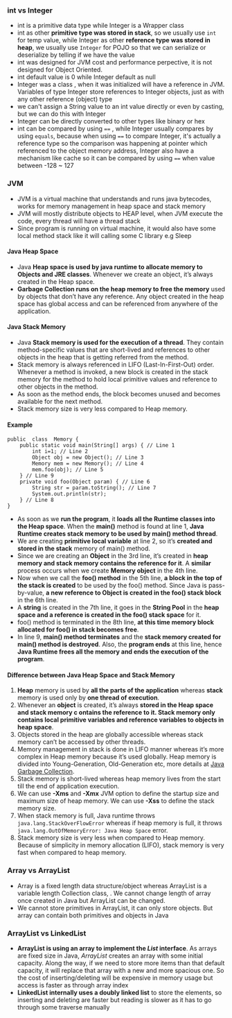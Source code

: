 ### int vs Integer
- int is a primitive data type while Integer is a Wrapper class
- int as other **primitive type was stored in stack**, so we usually use `int` for temp value, while Integer as other **reference type was stored in heap**, we usually use `Integer` for POJO so that we can serialize or deserialize by telling if we have the value
- int was designed for JVM cost and performance perpective, it is not designed for Object Oriented. 
- int default value is 0 while Integer default as null
- Integer was a class , when it was initialized will have a reference in JVM. Variables of type Integer store references to Integer objects, just as with any other reference (object) type
- we can't assign a String value to an int value directly or even by casting, but we can do this with Integer
- Integer can be directly converted to other types like binary or hex
- int can be compared by using `==` , while Integer usually compares by using `equals`, because when using `==` to compare Integer, it's actually a reference type so the comparison was happening at pointer which referenced to the object memory address, Integer also have a mechanism like cache so it can be compared by using `==` when value between -128 ~ 127
### JVM
- JVM is a virtual machine that understands and runs java bytecodes, works for memory management in heap space and stack memory
- JVM will mostly distribute objects to HEAP level, when JVM execute the code, every thread will have a thread stack
- Since program is running on virtual machine, it would also have some local method stack like it will calling some C library e.g Sleep
#### Java Heap Space
- Java **Heap space is used by java runtime to allocate memory to Objects and JRE classes**. Whenever we create an object, it’s always created in the Heap space.
- **Garbage Collection runs on the heap memory to free the memory** used by objects that don’t have any reference. Any object created in the heap space has global access and can be referenced from anywhere of the application.
####  Java Stack Memory
- Java **Stack memory is used for the execution of a thread**. They contain method-specific values that are short-lived and references to other objects in the heap that is getting referred from the method.
- Stack memory is always referenced in LIFO (Last-In-First-Out) order. Whenever a method is invoked, a new block is created in the stack memory for the method to hold local primitive values and reference to other objects in the method.
- As soon as the method ends, the block becomes unused and becomes available for the next method.  
- Stack memory size is very less compared to Heap memory.
#### Example
```
public  class  Memory { 
	public static void main(String[] args) { // Line 1  				    
		int i=1; // Line 2 
		Object obj = new Object(); // Line 3 
		Memory mem = new Memory(); // Line 4 	
		mem.foo(obj); // Line 5 
	} // Line 9  
	private void foo(Object param) { // Line 6 
		String str = param.toString(); // Line 7 	
		System.out.println(str); 
	} // Line 8 
}
```
-   As soon as we **run the program**, it **loads all the Runtime classes into the Heap space**. When the **main()** method is found at line 1, **Java Runtime creates stack memory to be used by main() method thread**.
-   We are creating **primitive local variable** at line 2, so it’s **created and stored in the stack** memory of main() method.
-   Since we are creating an **Object** in the 3rd line, it’s created in **heap memory and stack memory contains the reference for it**. A **similar** process occurs when we create **Memory object** in the 4th line.
-   Now when we call the **foo() method** in the 5th line, **a block in the top of the stack is created** to be used by the foo() method. Since Java is pass-by-value, **a new reference to Object is created in the foo() stack block** in the 6th line.
-   A **string** is created in the 7th line, it goes in the **String Pool** in the **heap space and a reference is created in the foo() stack space** for it.
-   foo() method is terminated in the 8th line, **at this time memory block allocated for foo() in stack becomes free**.
-   In line 9, **main() method terminates** and the **stack memory created for main() method is destroyed**. Also, the **program ends** at this line, hence **Java Runtime frees all the memory and ends the execution of the program**.
#### Difference between Java Heap Space and Stack Memory
1.  **Heap** memory is used by **all the parts of the application** whereas **stack** memory is used only by **one thread of execution**.
2.  Whenever an **object** is created, it’s always **stored in the Heap space and stack memory c ontains the reference to it. Stack memory only contains local primitive variables and reference variables to objects in heap space**.
3.  Objects stored in the heap are globally accessible whereas stack memory can’t be accessed by other threads.
4.  Memory management in stack is done in LIFO manner whereas it’s more complex in Heap memory because it’s used globally. Heap memory is divided into Young-Generation, Old-Generation etc, more details at  [Java Garbage Collection](https://www.journaldev.com/2856/java-jvm-memory-model-memory-management-in-java).
5.  Stack memory is short-lived whereas heap memory lives from the start till the end of application execution.
6.  We can use  **-Xms**  and  **-Xmx**  JVM option to define the startup size and maximum size of heap memory. We can use  **-Xss**  to define the stack memory size.
7.  When stack memory is full, Java runtime throws  `java.lang.StackOverFlowError`  whereas if heap memory is full, it throws  `java.lang.OutOfMemoryError: Java Heap Space`  error.
8.  Stack memory size is very less when compared to Heap memory. Because of simplicity in memory allocation (LIFO), stack memory is very fast when compared to heap memory.
### Array vs ArrayList
- Array is a fixed length data structure/object whereas ArrayList is a variable length Collection class, . We cannot change length of array once created in Java but ArrayList can be changed.
- We cannot store primitives in ArrayList, it can only store objects. But array can contain both primitives and objects in Java
###  ArrayList vs LinkedList
- **ArrayList is using an array to implement the _List_ interface**. As arrays are fixed size in Java, _ArrayList_ creates an array with some initial capacity. Along the way, if we need to store more items than that default capacity, it will replace that array with a new and more spacious one. So the cost of inserting/deleting will be expensive in memory usage but access is faster as through array index
- **LinkedList internally uses a doubly linked list** to store the elements, so inserting and deleting are faster but reading is slower as it has to go through some traverse manually
<!--stackedit_data:
eyJoaXN0b3J5IjpbLTE5MTAzMjE3NDIsLTE0MDI2NjQ3OTMsMT
g3NDAyMTI1NF19
-->